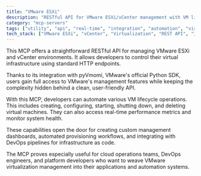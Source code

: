 ```yaml
---
title: "VMware ESXi"
description: "RESTful API for VMware ESXi/vCenter management with VM lifecycle operations and real-time performance monitoring via pyVmomi"
category: "mcp-servers"
tags: ["utility", "api", "real-time", "integration", "automation", "virtualization", "pyVmomi", "DevOps"]
tech_stack: ["VMware ESXi", "vCenter", "Virtualization", "REST API", "Infrastructure Automation", "pyVmomi"]
---
```


This MCP offers a straightforward RESTful API for managing VMware ESXi and vCenter environments. It allows developers to control their virtual infrastructure using standard HTTP endpoints.

Thanks to its integration with pyVmomi, VMware's official Python SDK, users gain full access to VMware's management features while keeping the complexity hidden behind a clean, user-friendly API.

With this MCP, developers can automate various VM lifecycle operations. This includes creating, configuring, starting, shutting down, and deleting virtual machines. They can also access real-time performance metrics and monitor system health.

These capabilities open the door for creating custom management dashboards, automated provisioning workflows, and integrating with DevOps pipelines for infrastructure as code.

The MCP proves especially useful for cloud operations teams, DevOps engineers, and platform developers who want to weave VMware virtualization management into their applications and automation systems.